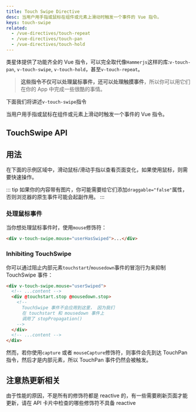```yaml
---
title: Touch Swipe Directive
desc: 当用户用手指或鼠标在组件或元素上滑动时触发一个事件的 Vue 指令。
keys: touch-swipe
related:
  - /vue-directives/touch-repeat
  - /vue-directives/touch-pan
  - /vue-directives/touch-hold
---
```



类星体提供了功能齐全的 Vue 指令，可以完全取代像`Hammerjs`这样的库:`v-touch-pan`, `v-touch-swipe`, `v-touch-hold`，甚至`v-touch-repeat`。

> **这些指令不仅可以处理鼠标事件，还可以处理触摸事件**，所以你可以用它们在你的 App 中完成一些很酷的事情。

下面我们将讲述`v-touch-swipe`指令

当用户用手指或鼠标在组件或元素上滑动时触发一个事件的 Vue 指令。

## TouchSwipe API

<doc-api file="TouchSwipe" />

## 用法
在下面的示例区域中，滑动鼠标/滑动手指以查看页面变化，如果使用鼠标，则需要快速操作。

::: tip
如果你的内容带有图片，你可能需要给它们添加`draggable="false"`属性，否则浏览器的原生事件可能会起副作用。
:::

<doc-example title="任意方向" file="TouchSwipe/Basic" />

<doc-example title="只有一个方向" file="TouchSwipe/Right" />

<doc-example title="多个方向" file="TouchSwipe/UpOrLeft" />

### 处理鼠标事件
当你想处理鼠标事件时，使用`mouse`修饰符：

```html
<div v-touch-swipe.mouse="userHasSwiped">...</div>
```

### Inhibiting TouchSwipe
你可以通过阻止内部元素`touchstart`/`mousedown`事件的冒泡行为来抑制 TouchSwipe 事件：

```html
<div v-touch-swipe.mouse="userSwiped">
  <!-- ...content -->
  <div @touchstart.stop @mousedown.stop>
    <!--
      TouchSwipe 事件不会应用到这里， 因为我们
      在 touchstart 和 mousedown 事件上
      调用了 stopPropagation()
    -->
  </div>
  <!-- ...content -->
</div>
```

然而，若你使用`capture` 或者 `mouseCapture`修饰符，则事件会先到达 TouchPan 指令，然后才是内部元素，所以 TouchPan 事件仍然会被触发。

## 注意热更新相关
由于性能的原因，不是所有的修饰符都是 reactive 的，有一些需要刷新页面才能更新，请在 API 卡片中检查的哪些修饰符不具备 reactive

